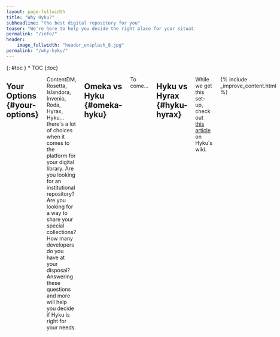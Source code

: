 ```yaml
---
layout: page-fullwidth
title: "Why Hyku?"
subheadline: "the best digital repository for you"
teaser: "We're here to help you decide the right place for your situation"
permalink: "/info/"
header:
    image_fullwidth: "header_unsplash_8.jpg"
permalink: "/why-hyku/"
---
```

<div class="row">
<div class="medium-4 medium-push-8 columns" markdown="1">
<div class="panel radius" markdown="1">
{: #toc }
*  TOC
{:toc}
</div>
</div>

<div class="medium-8 medium-pull-4 columns" markdown="1">

## Your Options {#your-options}

ContentDM, Rosetta, Islandora, Invenio, Roda, Hyrax, Hyku... there's a lot of choices when it comes to the platform for your digital library. Are you looking for an institutional repository? Are you looking for a way to share your special collections? How many developers do you have at your disposal?  Answering these questions and more will help you decide if Hyku is right for your needs.

## Omeka vs Hyku {#omeka-hyku}

To come...

## Hyku vs Hyrax {#hyku-hyrax}

While we get this set-up, check out <a href="https://wiki.duraspace.org/pages/viewpage.action?pageId=85530575">this article</a> on Hyku's wiki. 

{% include _improve_content.html %}
</div><!-- /.medium-8.columns -->
</div><!-- /.row -->
